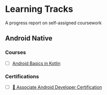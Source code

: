 # Learning Tracks
A progress report on self-assigned coursework

## Android Native

### Courses
- [ ] [Android Basics in Kotlin](android-native--google--android-basics-in-kotlin.md)

### Certifications
- [ ] [🏅 Associate Android Developer Certification](https://developers.google.com/certification/associate-android-developer)
